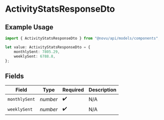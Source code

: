 # ActivityStatsResponseDto

## Example Usage

```typescript
import { ActivityStatsResponseDto } from "@novu/api/models/components";

let value: ActivityStatsResponseDto = {
    monthlySent: 7805.29,
    weeklySent: 6788.8,
};
```

## Fields

| Field              | Type               | Required           | Description        |
| ------------------ | ------------------ | ------------------ | ------------------ |
| `monthlySent`      | *number*           | :heavy_check_mark: | N/A                |
| `weeklySent`       | *number*           | :heavy_check_mark: | N/A                |